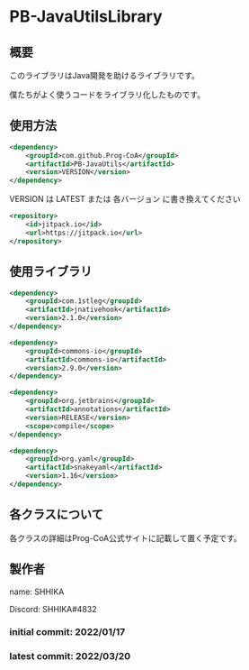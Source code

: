 # PB-JavaUtilsLibrary

## 概要

このライブラリはJava開発を助けるライブラリです。

僕たちがよく使うコードをライブラリ化したものです。

## 使用方法

```xml
<dependency>
    <groupId>com.github.Prog-CoA</groupId>
    <artifactId>PB-JavaUtils</artifactId>
    <version>VERSION</version>
</dependency>
```

VERSION は LATEST または 各バージョン に書き換えてください

```xml
<repository>
    <id>jitpack.io</id>
    <url>https://jitpack.io</url>
</repository>
```

## 使用ライブラリ
```xml
<dependency>
    <groupId>com.1stleg</groupId>
    <artifactId>jnativehook</artifactId>
    <version>2.1.0</version>
</dependency>

<dependency>
    <groupId>commons-io</groupId>
    <artifactId>commons-io</artifactId>
    <version>2.9.0</version>
</dependency>

<dependency>
    <groupId>org.jetbrains</groupId>
    <artifactId>annotations</artifactId>
    <version>RELEASE</version>
    <scope>compile</scope>
</dependency>

<dependency>
    <groupId>org.yaml</groupId>
    <artifactId>snakeyaml</artifactId>
    <version>1.16</version>
</dependency>
```

## 各クラスについて

各クラスの詳細はProg-CoA公式サイトに記載して置く予定です。

## 製作者
name: SHHIKA

Discord: SHHIKA#4832

### initial commit: 2022/01/17

### latest commit: 2022/03/20
